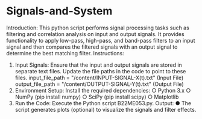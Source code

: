 # Signals-and-System
Introduction: 
This python script performs signal processing tasks such as filtering and correlation analysis on input and output signals. It provides functionality to apply low-pass, high-pass, and band-pass filters to an input signal and then compares the filtered signals with an output signal to determine the best matching filter. 
Instructions: 
1. Input Signals: Ensure that the input and output signals are stored in separate text files. Update the file paths in the code to point to these files. 
input_file_path = "/content/INPUT-SIGNAL-X(t).txt" (Input File) output_file_path = "/content/OUTPUT-SIGNAL-Y(t).txt" (Output File) 
2. Environment Setup: Install the required dependencies: ○ Python 3.x 
○ NumPy (pip install numpy) 
○ SciPy (pip install scipy) 
○ Matplotlib 
3. Run the Code: Execute the Python script B22ME053.py. 
Output: 
● The script generates plots (optional) to visualize the signals and filter effects. 

